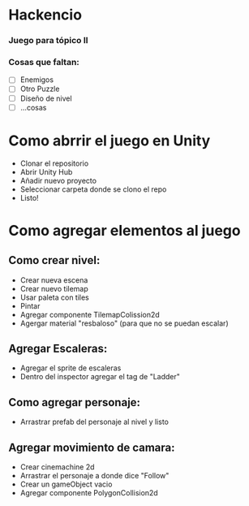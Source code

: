 # Hackencio

### Juego para tópico II

### Cosas que faltan:
 - [ ] Enemigos
 - [ ] Otro Puzzle
 - [ ] Diseño de nivel
 - [ ] ...cosas

# Como abrrir el juego en Unity

 - Clonar el repositorio
 - Abrir Unity Hub
 - Añadir nuevo proyecto
 - Seleccionar carpeta donde se clono el repo
 - Listo!

# Como agregar elementos al juego

## Como crear nivel:
 - Crear nueva escena
 - Crear nuevo tilemap
 - Usar paleta con tiles
 - Pintar
 - Agregar componente TilemapColission2d
 - Agergar material "resbaloso" (para que no se puedan escalar)

## Agregar Escaleras:
 - Agregar el sprite de escaleras
 - Dentro del inspector agregar el tag de "Ladder"

## Como agregar personaje:
 - Arrastrar prefab del personaje al nivel y listo

## Agregar movimiento de camara:
 - Crear cinemachine 2d
 - Arrastrar el personaje a donde dice "Follow"
 - Crear un gameObject vacio
 - Agregar componente PolygonCollision2d

